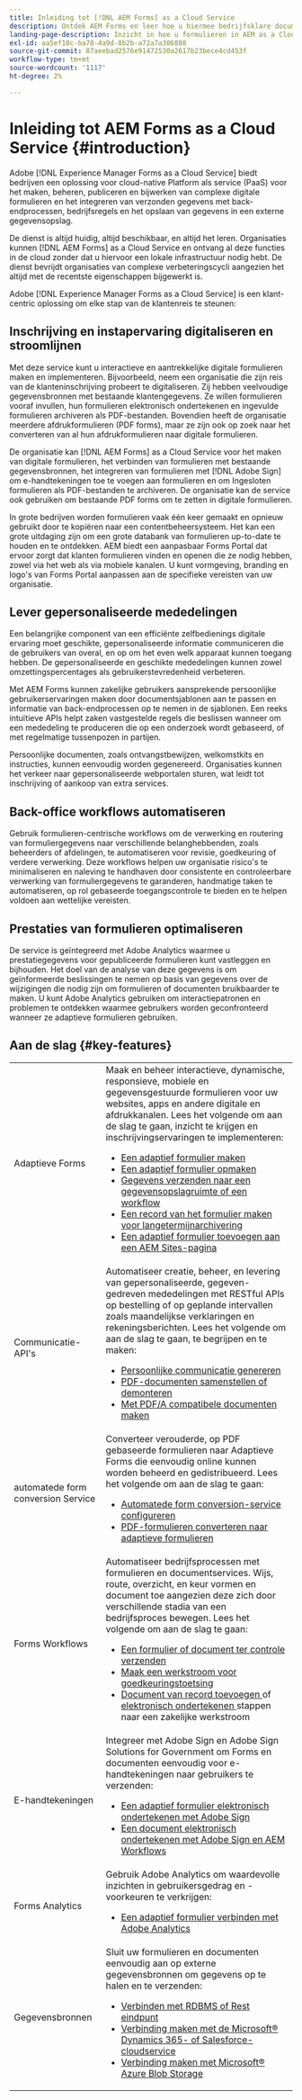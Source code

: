 ```yaml
---
title: Inleiding tot [!DNL AEM Forms] as a Cloud Service
description: Ontdek AEM Forms en leer hoe u hiermee bedrijfsklare documenten en formulieren kunt maken. Leer meer over Platform-as-a-Service (PaaS) en hoe te om onderneming-klasse digitale vormen en bedrijfsprocessen te beheren, en Forms met Adobe Sign en huidige gegevensbronnen aan te sluiten.
landing-page-description: Inzicht in hoe u formulieren in AEM as a Cloud Service kunt gebruiken.
exl-id: aa5ef10c-ba78-4a9d-8b2b-a72a7a306888
source-git-commit: 87aeebad2576e91472530a2617b23bece4cd453f
workflow-type: tm+mt
source-wordcount: '1117'
ht-degree: 2%

---
```


# Inleiding tot AEM Forms as a Cloud Service {#introduction}

Adobe [!DNL Experience Manager Forms as a Cloud Service] biedt bedrijven een oplossing voor cloud-native Platform als service (PaaS) voor het maken, beheren, publiceren en bijwerken van complexe digitale formulieren en het integreren van verzonden gegevens met back-endprocessen, bedrijfsregels en het opslaan van gegevens in een externe gegevensopslag.

De dienst is altijd huidig, altijd beschikbaar, en altijd het leren. Organisaties kunnen [!DNL AEM Forms] as a Cloud Service en ontvang al deze functies in de cloud zonder dat u hiervoor een lokale infrastructuur nodig hebt. De dienst bevrijdt organisaties van complexe verbeteringscycli aangezien het altijd met de recentste eigenschappen bijgewerkt is.

Adobe [!DNL Experience Manager Forms as a Cloud Service] is een klant-centric oplossing om elke stap van de klantenreis te steunen:


## Inschrijving en instapervaring digitaliseren en stroomlijnen

Met deze service kunt u interactieve en aantrekkelijke digitale formulieren maken en implementeren. Bijvoorbeeld, neem een organisatie die zijn reis van de klanteninschrijving probeert te digitaliseren. Zij hebben veelvoudige gegevensbronnen met bestaande klantengegevens. Ze willen formulieren vooraf invullen, hun formulieren elektronisch ondertekenen en ingevulde formulieren archiveren als PDF-bestanden. Bovendien heeft de organisatie meerdere afdrukformulieren (PDF forms), maar ze zijn ook op zoek naar het converteren van al hun afdrukformulieren naar digitale formulieren.

De organisatie kan [!DNL AEM Forms] as a Cloud Service voor het maken van digitale formulieren, het verbinden van formulieren met bestaande gegevensbronnen, het integreren van formulieren met [!DNL Adobe Sign] om e-handtekeningen toe te voegen aan formulieren en om Ingesloten formulieren als PDF-bestanden te archiveren. De organisatie kan de service ook gebruiken om bestaande PDF forms om te zetten in digitale formulieren.

In grote bedrijven worden formulieren vaak één keer gemaakt en opnieuw gebruikt door te kopiëren naar een contentbeheersysteem. Het kan een grote uitdaging zijn om een grote databank van formulieren up-to-date te houden en te ontdekken. AEM biedt een aanpasbaar Forms Portal dat ervoor zorgt dat klanten formulieren vinden en openen die ze nodig hebben, zowel via het web als via mobiele kanalen. U kunt vormgeving, branding en logo&#39;s van Forms Portal aanpassen aan de specifieke vereisten van uw organisatie.

## Lever gepersonaliseerde mededelingen

Een belangrijke component van een efficiënte zelfbedienings digitale ervaring moet geschikte, gepersonaliseerde informatie communiceren die de gebruikers van overal, en op om het even welk apparaat kunnen toegang hebben. De gepersonaliseerde en geschikte mededelingen kunnen zowel omzettingspercentages als gebruikerstevredenheid verbeteren.

Met AEM Forms kunnen zakelijke gebruikers aansprekende persoonlijke gebruikerservaringen maken door documentsjablonen aan te passen en informatie van back-endprocessen op te nemen in de sjablonen. Een reeks intuïtieve APIs helpt zaken vastgestelde regels die beslissen wanneer om een mededeling te produceren die op een onderzoek wordt gebaseerd, of met regelmatige tussenpozen in partijen.


Persoonlijke documenten, zoals ontvangstbewijzen, welkomstkits en instructies, kunnen eenvoudig worden gegenereerd. Organisaties kunnen het verkeer naar gepersonaliseerde webportalen sturen, wat leidt tot inschrijving of aankoop van extra services.


## Back-office workflows automatiseren

Gebruik formulieren-centrische workflows om de verwerking en routering van formuliergegevens naar verschillende belanghebbenden, zoals beheerders of afdelingen, te automatiseren voor revisie, goedkeuring of verdere verwerking. Deze workflows helpen uw organisatie risico&#39;s te minimaliseren en naleving te handhaven door consistente en controleerbare verwerking van formuliergegevens te garanderen, handmatige taken te automatiseren, op rol gebaseerde toegangscontrole te bieden en te helpen voldoen aan wettelijke vereisten.


## Prestaties van formulieren optimaliseren

De service is geïntegreerd met Adobe Analytics waarmee u prestatiegegevens voor gepubliceerde formulieren kunt vastleggen en bijhouden. Het doel van de analyse van deze gegevens is om geïnformeerde beslissingen te nemen op basis van gegevens over de wijzigingen die nodig zijn om formulieren of documenten bruikbaarder te maken. U kunt Adobe Analytics gebruiken om interactiepatronen en problemen te ontdekken waarmee gebruikers worden geconfronteerd wanneer ze adaptieve formulieren gebruiken.


## Aan de slag {#key-features}

|  |  |
|---|---|
| Adaptieve Forms | Maak en beheer interactieve, dynamische, responsieve, mobiele en gegevensgestuurde formulieren voor uw websites, apps en andere digitale en afdrukkanalen. Lees het volgende om aan de slag te gaan, inzicht te krijgen en inschrijvingservaringen te implementeren: <ul><li><a href="https://experienceleague.adobe.com/docs/experience-manager-cloud-service/content/forms/adaptive-forms-authoring/authoring-adaptive-forms-foundation-components/create-an-adaptive-form-on-forms-cs/creating-adaptive-form.html"> Een adaptief formulier maken </a></li><li><a href="https://experienceleague.adobe.com/docs/experience-manager-cloud-service/content/forms/adaptive-forms-authoring/authoring-adaptive-forms-foundation-components/create-an-adaptive-form-on-forms-cs/themes.html">Een adaptief formulier opmaken</a></li><li><a href="https://experienceleague.adobe.com/docs/experience-manager-cloud-service/content/forms/adaptive-forms-authoring/authoring-adaptive-forms-foundation-components/configure-submit-actions-and-metadata-submission/configuring-submit-actions.html#enabling-server-side-validation-br"> Gegevens verzenden naar een gegevensopslagruimte of een workflow</a></li><li><a href="https://experienceleague.adobe.com/docs/experience-manager-cloud-service/content/forms/adaptive-forms-authoring/authoring-adaptive-forms-foundation-components/generate-document-of-record-for-non-xfa-based-adaptive-forms.html"> Een record van het formulier maken voor langetermijnarchivering</a></li><li><a href="https://experienceleague.adobe.com/docs/experience-manager-65/forms/adaptive-forms-basic-authoring/create-or-add-an-adaptive-form-to-aem-sites-page.html?lang=en"> Een adaptief formulier toevoegen aan een AEM Sites-pagina</a></li></ul> |
| Communicatie-API&#39;s | Automatiseer creatie, beheer, en levering van gepersonaliseerde, gegeven-gedreven mededelingen met RESTful APIs op bestelling of op geplande intervallen zoals maandelijkse verklaringen en rekeningsberichten. Lees het volgende om aan de slag te gaan, te begrijpen en te maken: <ul><li><a href="https://experienceleague.adobe.com/docs/experience-manager-cloud-service/content/forms/using-communications/aem-forms-cloud-service-communications-introduction.html?#document-generation"> Persoonlijke communicatie genereren </a> </li><li><a href="https://experienceleague.adobe.com/docs/experience-manager-cloud-service/content/forms/using-communications/aem-forms-cloud-service-communications-introduction.html?#document-manipulation"> PDF-documenten samenstellen of demonteren </a> </li><li><a href="https://experienceleague.adobe.com/docs/experience-manager-cloud-service/content/forms/using-communications/aem-forms-cloud-service-communications-introduction.html?#convert-to-and-validate-pdf%2Fa-compliant-documents">Met PDF/A compatibele documenten maken </a></li></ul> |
| automatede form conversion Service | Converteer verouderde, op PDF gebaseerde formulieren naar Adaptieve Forms die eenvoudig online kunnen worden beheerd en gedistribueerd. Lees het volgende om aan de slag te gaan: <ul><li><a href="https://experienceleague.adobe.com/docs/aem-forms-automated-conversion-service/using/configure-service.html">Automatede form conversion-service configureren</a></li><li><a href="https://experienceleague.adobe.com/docs/aem-forms-automated-conversion-service/using/convert-existing-forms-to-adaptive-forms.html">PDF-formulieren converteren naar adaptieve formulieren</a></li></ul> |
| Forms Workflows | Automatiseer bedrijfsprocessen met formulieren en documentservices. Wijs, route, overzicht, en keur vormen en document toe aangezien deze zich door verschillende stadia van een bedrijfsproces bewegen. Lees het volgende om aan de slag te gaan:  <ul><li><a href="https://experienceleague.adobe.com/docs/experience-manager-cloud-service/content/forms/adaptive-forms-authoring/authoring-adaptive-forms-foundation-components/create-reviews-forms.html">Een formulier of document ter controle verzenden</a></li><li><a href="https://experienceleague.adobe.com/docs/experience-manager-cloud-service/content/forms/create-form-centric-workflows/aem-forms-workflow-step-reference.html?#assign-task-step">Maak een werkstroom voor goedkeuringstoetsing</a></li><li><a href="https://experienceleague.adobe.com/docs/experience-manager-cloud-service/content/forms/create-form-centric-workflows/aem-forms-workflow-step-reference.html?#generate-document-of-record-step">Document van record toevoegen </a> of <a href="https://experienceleague.adobe.com/docs/experience-manager-cloud-service/content/forms/create-form-centric-workflows/aem-forms-workflow-step-reference.html?#sign-document-step"> elektronisch ondertekenen </a> stappen naar een zakelijke werkstroom</a></li></ul> |
| E-handtekeningen | Integreer met Adobe Sign en Adobe Sign Solutions for Government om Forms en documenten eenvoudig voor e-handtekeningen naar gebruikers te verzenden: <ul><li><a href="https://experienceleague.adobe.com/docs/experience-manager-cloud-service/content/forms/adaptive-forms-authoring/authoring-adaptive-forms-foundation-components/use-adobe-sign/working-with-adobe-sign.html">Een adaptief formulier elektronisch ondertekenen met Adobe Sign </a></li><li></a> <a href="https://experienceleague.adobe.com/docs/experience-manager-cloud-service/content/forms/create-form-centric-workflows/aem-forms-workflow-step-reference.html?lang=en#sign-document-step">Een document elektronisch ondertekenen met Adobe Sign en AEM Workflows</a></li></ul> |
| Forms Analytics | Gebruik Adobe Analytics om waardevolle inzichten in gebruikersgedrag en -voorkeuren te verkrijgen: <ul><li><a href="https://experienceleague.adobe.com/docs/experience-manager-cloud-service/content/forms/integrate/services/integrate-aem-forms-with-adobe-analytics.html?lang=en">Een adaptief formulier verbinden met Adobe Analytics</a></li></ul> |
| Gegevensbronnen | Sluit uw formulieren en documenten eenvoudig aan op externe gegevensbronnen om gegevens op te halen en te verzenden: <ul><li><a href="https://experienceleague.adobe.com/docs/experience-manager-cloud-service/content/forms/integrate/use-form-data-model/configure-data-sources.html?lang=en">Verbinden met RDBMS of Rest eindpunt</a></li><li><a href="https://experienceleague.adobe.com/docs/experience-manager-cloud-service/content/forms/integrate/use-form-data-model/configure-msdynamics-salesforce.html?lang=en">Verbinding maken met de Microsoft® Dynamics 365- of Salesforce-cloudservice</a></li><li><a href="https://experienceleague.adobe.com/docs/experience-manager-cloud-service/content/forms/integrate/use-form-data-model/configure-azure-storage.html?lang=en">Verbinding maken met Microsoft® Azure Blob Storage</a></li></ul> |


